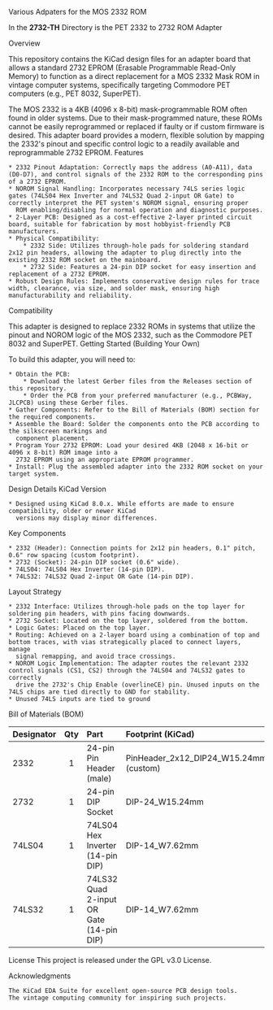 Various Adpaters for the MOS 2332 ROM

In the **2732-TH** Directory is the PET 2332 to 2732 ROM Adapter

Overview

This repository contains the KiCad design files for an adapter board that allows a standard 2732 EPROM (Erasable Programmable Read-Only Memory) to function as a direct replacement for a MOS 2332 Mask ROM in vintage computer systems, specifically targeting Commodore PET computers (e.g., PET 8032, SuperPET).

The MOS 2332 is a 4KB (4096 x 8-bit) mask-programmable ROM often found in older systems. Due to their mask-programmed nature, these ROMs cannot be easily reprogrammed or replaced if faulty or if custom firmware is desired. This adapter board provides a modern, flexible solution by mapping the 2332's pinout and specific control logic to a readily available and reprogrammable 2732 EPROM.
Features

    * 2332 Pinout Adaptation: Correctly maps the address (A0-A11), data (D0-D7), and control signals of the 2332 ROM to the corresponding pins of a 2732 EPROM.
    * NOROM Signal Handling: Incorporates necessary 74LS series logic gates (74LS04 Hex Inverter and 74LS32 Quad 2-input OR Gate) to correctly interpret the PET system's NOROM signal, ensuring proper
      ROM enabling/disabling for normal operation and diagnostic purposes.
    * 2-Layer PCB: Designed as a cost-effective 2-layer printed circuit board, suitable for fabrication by most hobbyist-friendly PCB manufacturers.
    * Physical Compatibility:
        * 2332 Side: Utilizes through-hole pads for soldering standard 2x12 pin headers, allowing the adapter to plug directly into the existing 2332 ROM socket on the mainboard.
        * 2732 Side: Features a 24-pin DIP socket for easy insertion and replacement of a 2732 EPROM.
    * Robust Design Rules: Implements conservative design rules for trace width, clearance, via size, and solder mask, ensuring high manufacturability and reliability.

Compatibility

This adapter is designed to replace 2332 ROMs in systems that utilize the pinout and NOROM logic of the MOS 2332, such as the Commodore PET 8032 and SuperPET.
Getting Started (Building Your Own)

To build this adapter, you will need to:

    * Obtain the PCB:
        * Download the latest Gerber files from the Releases section of this repository.
        * Order the PCB from your preferred manufacturer (e.g., PCBWay, JLCPCB) using these Gerber files.
    * Gather Components: Refer to the Bill of Materials (BOM) section for the required components.
    * Assemble the Board: Solder the components onto the PCB according to the silkscreen markings and
      component placement.
    * Program Your 2732 EPROM: Load your desired 4KB (2048 x 16-bit or 4096 x 8-bit) ROM image into a
      2732 EPROM using an appropriate EPROM programmer.
    * Install: Plug the assembled adapter into the 2332 ROM socket on your target system.

Design Details
KiCad Version

    * Designed using KiCad 8.0.x. While efforts are made to ensure compatibility, older or newer KiCad
      versions may display minor differences.

Key Components

    * 2332 (Header): Connection points for 2x12 pin headers, 0.1" pitch, 0.6" row spacing (custom footprint).
    * 2732 (Socket): 24-pin DIP socket (0.6" wide).
    * 74LS04: 74LS04 Hex Inverter (14-pin DIP).
    * 74LS32: 74LS32 Quad 2-input OR Gate (14-pin DIP).

Layout Strategy

    * 2332 Interface: Utilizes through-hole pads on the top layer for soldering pin headers, with pins facing downwards.
    * 2732 Socket: Located on the top layer, soldered from the bottom.
    * Logic Gates: Placed on the top layer.
    * Routing: Achieved on a 2-layer board using a combination of top and bottom traces, with vias strategically placed to connect layers, manage
      signal remapping, and avoid trace crossings.
    * NOROM Logic Implementation: The adapter routes the relevant 2332 control signals (CS1, CS2) through the 74LS04 and 74LS32 gates to correctly
      drive the 2732's Chip Enable (overlineCE) pin. Unused inputs on the 74LS chips are tied directly to GND for stability.
    * Unused 74LS inputs are tied to ground

Bill of Materials (BOM)

| Designator | Qty | Part                                    | Footprint (KiCad)        | Description                       |
| :--------- | :-: | :-------------------------------------- | :----------------------- | :-------------------------------- |
| 2332       |  1  | 24-pin Pin Header (male)                 | PinHeader_2x12_DIP24_W15.24mm (custom) | To plug into 2332 socket        |
| 2732       |  1  | 24-pin DIP Socket                        | DIP-24_W15.24mm        | For 2732 EPROM                    |
| 74LS04     |  1  | 74LS04 Hex Inverter (14-pin DIP)         | DIP-14_W7.62mm         | Logic for NOROM                   |
| 74LS32     |  1  | 74LS32 Quad 2-input OR Gate (14-pin DIP) | DIP-14_W7.62mm         | Logic for NOROM                   |

License
This project is released under the GPL v3.0 License.

Acknowledgments

    The KiCad EDA Suite for excellent open-source PCB design tools.
    The vintage computing community for inspiring such projects.
